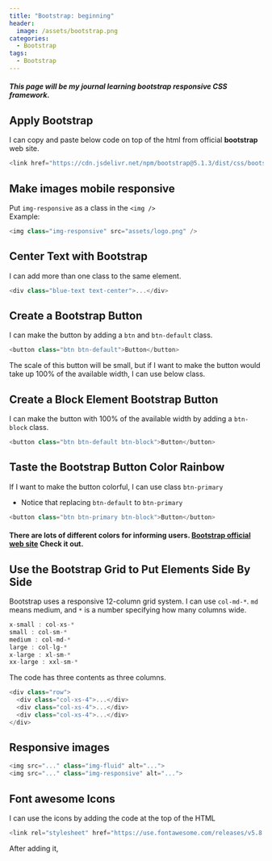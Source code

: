 ```yaml
---
title: "Bootstrap: beginning"
header:
  image: /assets/bootstrap.png
categories:
  - Bootstrap
tags:
  - Bootstrap
---
```


##### This page will be my journal learning bootstrap responsive CSS framework.

## Apply Bootstrap

I can copy and paste below code on top of the html from official **bootstrap** web site.

```js
<link href="https://cdn.jsdelivr.net/npm/bootstrap@5.1.3/dist/css/bootstrap.min.css" rel="stylesheet" integrity="sha384-1BmE4kWBq78iYhFldvKuhfTAU6auU8tT94WrHftjDbrCEXSU1oBoqyl2QvZ6jIW3" crossorigin="anonymous">
```

## Make images mobile responsive

Put `img-responsive` as a class in the `<img />`  
Example:

```js
<img class="img-responsive" src="assets/logo.png" />
```

## Center Text with Bootstrap

I can add more than one class to the same element.

```js
<div class="blue-text text-center">...</div>
```

## Create a Bootstrap Button

I can make the button by adding a `btn` and `btn-default` class.

```js
<button class="btn btn-default">Button</button>
```

The scale of this button will be small, but if I want to make the button would take up 100% of the available width, I can use below class.

## Create a Block Element Bootstrap Button

I can make the button with 100% of the available width by adding a `btn-block` class.

```js
<button class="btn btn-default btn-block">Button</button>
```

## Taste the Bootstrap Button Color Rainbow

If I want to make the button colorful, I can use class `btn-primary`

- Notice that replacing `btn-default` to `btn-primary`

```js
<button class="btn btn-primary btn-block">Button</button>
```

#### There are lots of different colors for informing users. [Bootstrap official web site](https://getbootstrap.com/docs/5.1/components/buttons/) Check it out.

## Use the Bootstrap Grid to Put Elements Side By Side

Bootstrap uses a responsive 12-column grid system. I can use `col-md-*`. `md` means medium, and `*` is a number specifying how many columns wide.

```js
x-small : col-xs-*
small : col-sm-*
medium : col-md-*
large : col-lg-*
x-large : xl-sm-*
xx-large : xxl-sm-*
```

The code has three contents as three columns.

```js
<div class="row">
  <div class="col-xs-4">...</div>
  <div class="col-xs-4">...</div>
  <div class="col-xs-4">...</div>
</div>
```

## Responsive images

```js
<img src="..." class="img-fluid" alt="...">
<img src="..." class="img-responsive" alt="...">
```

## Font awesome Icons
I can use the icons by adding the code at the top of the HTML  
```js
<link rel="stylesheet" href="https://use.fontawesome.com/releases/v5.8.1/css/all.css" integrity="sha384-50oBUHEmvpQ+1lW4y57PTFmhCaXp0ML5d60M1M7uH2+nqUivzIebhndOJK28anvf" crossorigin="anonymous">
```  
After adding it, 